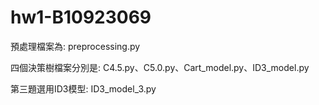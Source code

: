# hw1-B10923069

預處理檔案為:
preprocessing.py

四個決策樹檔案分別是:
C4.5.py、C5.0.py、Cart_model.py、ID3_model.py

第三題選用ID3模型:
ID3_model_3.py
